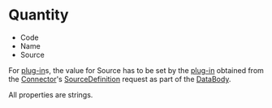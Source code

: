 ﻿# Quantity

- Code
- Name
- Source

For [plug-in](/architecture/plug-in.md)s, the value for Source has to be set by the [plug-in](/architecture/plug-in.md) obtained from the [Connector](/architecture/connector.md)'s [SourceDefinition](/specifications/formats/source-definition.md) request as part of the [DataBody](/specifications/formats/data-body.md).

All properties are strings.
